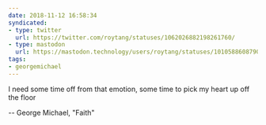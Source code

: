 ```yaml
---
date: 2018-11-12 16:58:34
syndicated:
- type: twitter
  url: https://twitter.com/roytang/statuses/1062026882198261760/
- type: mastodon
  url: https://mastodon.technology/users/roytang/statuses/101058860879019641
tags:
- georgemichael
---
```


I need some time off from that emotion, some time to pick my heart up off the floor

-- George Michael, "Faith"